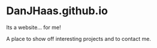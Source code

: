 # DanJHaas.github.io
Its a website... for me!

A place to show off interesting projects and to contact me.


